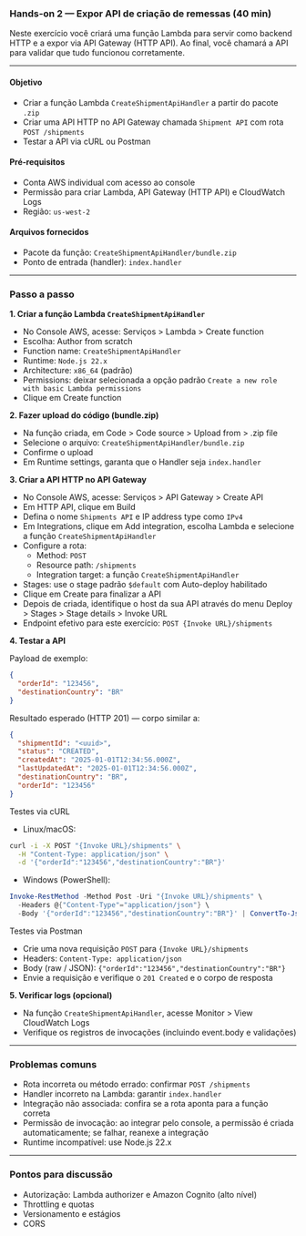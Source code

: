 ### Hands-on 2 — Expor API de criação de remessas (40 min)

Neste exercício você criará uma função Lambda para servir como backend HTTP e a expor via API Gateway (HTTP API). Ao final, você chamará a API para validar que tudo funcionou corretamente.

---

#### Objetivo

- Criar a função Lambda `CreateShipmentApiHandler` a partir do pacote `.zip`
- Criar uma API HTTP no API Gateway chamada `Shipment API` com rota `POST /shipments`
- Testar a API via cURL ou Postman

#### Pré‑requisitos

- Conta AWS individual com acesso ao console
- Permissão para criar Lambda, API Gateway (HTTP API) e CloudWatch Logs
- Região: `us-west-2`

#### Arquivos fornecidos

- Pacote da função: `CreateShipmentApiHandler/bundle.zip`
- Ponto de entrada (handler): `index.handler`

---

### Passo a passo

**1. Criar a função Lambda `CreateShipmentApiHandler`**

- No Console AWS, acesse: Serviços > Lambda > Create function
- Escolha: Author from scratch
- Function name: `CreateShipmentApiHandler`
- Runtime: `Node.js 22.x`
- Architecture: `x86_64` (padrão)
- Permissions: deixar selecionada a opção padrão `Create a new role with basic Lambda permissions`
- Clique em Create function

**2. Fazer upload do código (bundle.zip)**

- Na função criada, em Code > Code source > Upload from > .zip file
- Selecione o arquivo: `CreateShipmentApiHandler/bundle.zip`
- Confirme o upload
- Em Runtime settings, garanta que o Handler seja `index.handler`

**3. Criar a API HTTP no API Gateway**

- No Console AWS, acesse: Serviços > API Gateway > Create API
- Em HTTP API, clique em Build
- Defina o nome `Shipments API` e IP address type como `IPv4`
- Em Integrations, clique em Add integration, escolha Lambda e selecione a função `CreateShipmentApiHandler`
- Configure a rota:
  - Method: `POST`
  - Resource path: `/shipments`
  - Integration target: a função `CreateShipmentApiHandler`
- Stages: use o stage padrão `$default` com Auto-deploy habilitado
- Clique em Create para finalizar a API
- Depois de criada, identifique o host da sua API através do menu Deploy > Stages > Stage details > Invoke URL
- Endpoint efetivo para este exercício: `POST {Invoke URL}/shipments`

**4. Testar a API**

Payload de exemplo:

```json
{
  "orderId": "123456",
  "destinationCountry": "BR"
}
```

Resultado esperado (HTTP 201) — corpo similar a:

```json
{
  "shipmentId": "<uuid>",
  "status": "CREATED",
  "createdAt": "2025-01-01T12:34:56.000Z",
  "lastUpdatedAt": "2025-01-01T12:34:56.000Z",
  "destinationCountry": "BR",
  "orderId": "123456"
}
```

Testes via cURL

- Linux/macOS:

```bash
curl -i -X POST "{Invoke URL}/shipments" \
  -H "Content-Type: application/json" \
  -d '{"orderId":"123456","destinationCountry":"BR"}'
```

- Windows (PowerShell):

```powershell
Invoke-RestMethod -Method Post -Uri "{Invoke URL}/shipments" \
  -Headers @{"Content-Type"="application/json"} \
  -Body '{"orderId":"123456","destinationCountry":"BR"}' | ConvertTo-Json -Depth 5
```

Testes via Postman

- Crie uma nova requisição `POST` para `{Invoke URL}/shipments`
- Headers: `Content-Type: application/json`
- Body (raw / JSON): `{"orderId":"123456","destinationCountry":"BR"}`
- Envie a requisição e verifique o `201 Created` e o corpo de resposta

**5. Verificar logs (opcional)**

- Na função `CreateShipmentApiHandler`, acesse Monitor > View CloudWatch Logs
- Verifique os registros de invocações (incluindo event.body e validações)

---

### Problemas comuns

- Rota incorreta ou método errado: confirmar `POST /shipments`
- Handler incorreto na Lambda: garantir `index.handler`
- Integração não associada: confira se a rota aponta para a função correta
- Permissão de invocação: ao integrar pelo console, a permissão é criada automaticamente; se falhar, reanexe a integração
- Runtime incompatível: use Node.js 22.x

---

### Pontos para discussão

- Autorização: Lambda authorizer e Amazon Cognito (alto nível)
- Throttling e quotas
- Versionamento e estágios
- CORS
